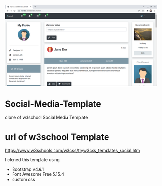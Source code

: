![Screenshot](scshot.png)


# Social-Media-Template 
clone of w3school Social Media Template 

# url of w3school Template 
https://www.w3schools.com/w3css/tryw3css_templates_social.htm 

I cloned this template using 
- Bootstrap v4.6.1 
- Font Awesome Free 5.15.4 
- custom css


